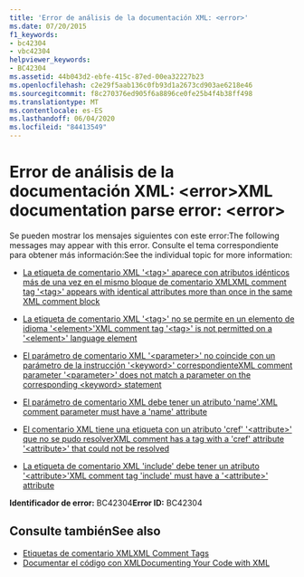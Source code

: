 ```yaml
---
title: 'Error de análisis de la documentación XML: <error>'
ms.date: 07/20/2015
f1_keywords:
- bc42304
- vbc42304
helpviewer_keywords:
- BC42304
ms.assetid: 44b043d2-ebfe-415c-87ed-00ea32227b23
ms.openlocfilehash: c2e29f5aab136c0fb93d1a2673cd903ae6218e46
ms.sourcegitcommit: f8c270376ed905f6a8896ce0fe25b4f4b38ff498
ms.translationtype: MT
ms.contentlocale: es-ES
ms.lasthandoff: 06/04/2020
ms.locfileid: "84413549"
---
```

# <a name="xml-documentation-parse-error-error"></a><span data-ttu-id="bfab1-102">Error de análisis de la documentación XML: \<error></span><span class="sxs-lookup"><span data-stu-id="bfab1-102">XML documentation parse error: \<error></span></span>
<span data-ttu-id="bfab1-103">Se pueden mostrar los mensajes siguientes con este error:</span><span class="sxs-lookup"><span data-stu-id="bfab1-103">The following messages may appear with this error.</span></span> <span data-ttu-id="bfab1-104">Consulte el tema correspondiente para obtener más información:</span><span class="sxs-lookup"><span data-stu-id="bfab1-104">See the individual topic for more information:</span></span>  
  
- [<span data-ttu-id="bfab1-105">La etiqueta de comentario XML '\<tag>' aparece con atributos idénticos más de una vez en el mismo bloque de comentario XML</span><span class="sxs-lookup"><span data-stu-id="bfab1-105">XML comment tag '\<tag>' appears with identical attributes more than once in the same XML comment block</span></span>](bc42305.md)  
  
- [<span data-ttu-id="bfab1-106">La etiqueta de comentario XML '\<tag>' no se permite en un elemento de idioma '\<element>'</span><span class="sxs-lookup"><span data-stu-id="bfab1-106">XML comment tag '\<tag>' is not permitted on a '\<element>' language element</span></span>](bc42306.md)  
  
- [<span data-ttu-id="bfab1-107">El parámetro de comentario XML '\<parameter>' no coincide con un parámetro de la instrucción '\<keyword>' correspondiente</span><span class="sxs-lookup"><span data-stu-id="bfab1-107">XML comment parameter '\<parameter>' does not match a parameter on the corresponding \<keyword> statement</span></span>](bc42307.md)  
  
- [<span data-ttu-id="bfab1-108">El parámetro de comentario XML debe tener un atributo 'name'.</span><span class="sxs-lookup"><span data-stu-id="bfab1-108">XML comment parameter must have a 'name' attribute</span></span>](bc42308.md)  
  
- [<span data-ttu-id="bfab1-109">El comentario XML tiene una etiqueta con un atributo 'cref' '\<attribute>' que no se pudo resolver</span><span class="sxs-lookup"><span data-stu-id="bfab1-109">XML comment has a tag with a 'cref' attribute '\<attribute>' that could not be resolved</span></span>](bc42309.md)  
  
- [<span data-ttu-id="bfab1-110">La etiqueta de comentario XML 'include' debe tener un atributo '\<attribute>'</span><span class="sxs-lookup"><span data-stu-id="bfab1-110">XML comment tag 'include' must have a '\<attribute>' attribute</span></span>](bc42310.md)  
  
 <span data-ttu-id="bfab1-111">**Identificador de error:** BC42304</span><span class="sxs-lookup"><span data-stu-id="bfab1-111">**Error ID:** BC42304</span></span>  
  
## <a name="see-also"></a><span data-ttu-id="bfab1-112">Consulte también</span><span class="sxs-lookup"><span data-stu-id="bfab1-112">See also</span></span>

- [<span data-ttu-id="bfab1-113">Etiquetas de comentario XML</span><span class="sxs-lookup"><span data-stu-id="bfab1-113">XML Comment Tags</span></span>](../language-reference/xmldoc/index.md)
- [<span data-ttu-id="bfab1-114">Documentar el código con XML</span><span class="sxs-lookup"><span data-stu-id="bfab1-114">Documenting Your Code with XML</span></span>](../programming-guide/program-structure/documenting-your-code-with-xml.md)
